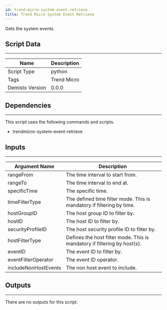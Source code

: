 ```yaml
---
id: trend-micro-system-event-retrieve
title: Trend Micro System Event Retrieve
---
```


Gets the system events.

## Script Data
---

| **Name** | **Description** |
| --- | --- |
| Script Type | python |
| Tags | Trend Micro |
| Demisto Version | 0.0.0 |

## Dependencies
---
This script uses the following commands and scripts.
* trendmicro-system-event-retrieve

## Inputs
---

| **Argument Name** | **Description** |
| --- | --- |
| rangeFrom | The time interval to start from. |
| rangeTo | The time interval to end at.|
| specificTime | The specific time. |
| timeFilterType | The defined time filter mode. This is mandatory if filtering by time. |
| hostGroupID | The host group ID to filter by. |
| hostID | The host ID to filter by. |
| securityProfileID | The host security profile ID to filter by.  |
| hostFilterType | Defines the host filter mode. This is mandatory if filtering by host(s). |
| eventID | The event ID to filter by.  |
| eventFilterOperator | The event ID operator. |
| includeNonHostEvents | The non host event to include. |

## Outputs
---
There are no outputs for this script.
